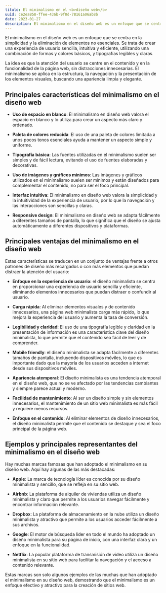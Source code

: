 ```yaml
---
titulo: El minimalismo en el <b>diseño web</b>
uuid: ce2ea858-ffee-436b-9f0d-78161a06ab8b
date: 2023-01-27
description: El minimalismo en el diseño web es un enfoque que se centra en la simplicidad y la eliminación de elementos no esenciales
---
```


El minimalismo en el diseño web es un enfoque que se centra en la simplicidad y la eliminación de elementos no esenciales. Se trata de crear una experiencia de usuario sencilla, intuitiva y eficiente, utilizando una combinación de formas y colores básicos, y tipografías legibles y claras.

La idea es que la atención del usuario se centre en el contenido y en la funcionalidad de la página web, sin distracciones innecesarias. El minimalismo se aplica en la estructura, la navegación y la presentación de los elementos visuales, buscando una apariencia limpia y elegante.

## Principales características del minimalismo en el diseño web

- **Uso de espacio en blanco**: El minimalismo en diseño web valora el espacio en blanco y lo utiliza para crear un aspecto más claro y ordenado.

- **Paleta de colores reducida**: El uso de una paleta de colores limitada a unos pocos tonos esenciales ayuda a mantener un aspecto simple y uniforme.

- **Tipografía básica**: Las fuentes utilizadas en el minimalismo suelen ser simples y de fácil lectura, evitando el uso de fuentes elaboradas y decorativas.

- **Uso de imágenes y gráficos mínimos**: Las imágenes y gráficos utilizados en el minimalismo suelen ser mínimos y están diseñados para complementar el contenido, no para ser el foco principal.

- **Interfaz intuitiva**: El minimalismo en diseño web valora la simplicidad y la intuitividad de la experiencia de usuario, por lo que la navegación y las interacciones son sencillas y claras.

- **Responsive design**: El minimalismo en diseño web se adapta fácilmente a diferentes tamaños de pantalla, lo que significa que el diseño se ajusta automáticamente a diferentes dispositivos y plataformas.

## Principales ventajas del minimalismo en el diseño web

Estas características se traducen en un conjunto de ventajas frente a otros patrones de diseño más recargados o con más elementos que puedan distraer la atención del usuario:

- **Enfoque en la experiencia de usuario**: el diseño minimalista se centra en proporcionar una experiencia de usuario sencilla y eficiente, eliminando elementos innecesarios que puedan distraer o confundir al usuario.

- **Carga rápida**: Al eliminar elementos visuales y de contenido innecesarios, una página web minimalista carga más rápido, lo que mejora la experiencia del usuario y aumenta la tasa de conversión.

- **Legibilidad y claridad**: El uso de una tipografía legible y claridad en la presentación de información es una característica clave del diseño minimalista, lo que permite que el contenido sea fácil de leer y de comprender.

- **Mobile friendly**: el diseño minimalista se adapta fácilmente a diferentes tamaños de pantalla, incluyendo dispositivos móviles, lo que es importante dado que la mayoría de los usuarios acceden a internet desde sus dispositivos móviles.

- **Apariencia atemporal**: El diseño minimalista es una tendencia atemporal en el diseño web, que no se ve afectado por las tendencias cambiantes y siempre parece actual y moderno.

- **Facilidad de mantenimiento**: Al ser un diseño simple y sin elementos innecesarios, el mantenimiento de un sitio web minimalista es más fácil y requiere menos recursos.

- **Enfoque en el contenido**: Al eliminar elementos de diseño innecesarios, el diseño minimalista permite que el contenido se destaque y sea el foco principal de la página web.

## Ejemplos y principales representantes del minimalismo en el diseño web

Hay muchas marcas famosas que han adoptado el minimalismo en su diseño web. Aquí hay algunas de las más destacadas:

- **Apple**: La marca de tecnología líder es conocida por su diseño minimalista y sencillo, que se refleja en su sitio web.

- **Airbnb**: La plataforma de alquiler de viviendas utiliza un diseño minimalista y claro que permite a los usuarios navegar fácilmente y encontrar información relevante.

- **Dropbox**: La plataforma de almacenamiento en la nube utiliza un diseño minimalista y atractivo que permite a los usuarios acceder fácilmente a sus archivos.

- **Google**: El motor de búsqueda líder en todo el mundo ha adoptado un diseño minimalista para su página de inicio, con una interfaz clara y un enfoque en la funcionalidad.

- **Netflix**: La popular plataforma de transmisión de video utiliza un diseño minimalista en su sitio web para facilitar la navegación y el acceso a contenido relevante.

Estas marcas son solo algunos ejemplos de las muchas que han adoptado el minimalismo en su diseño web, demostrando que el minimalismo es un enfoque efectivo y atractivo para la creación de sitios web.
